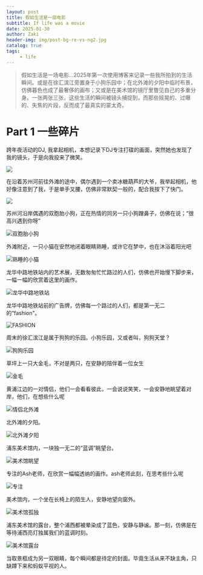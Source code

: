 ```yaml
---
layout: post
title: 假如生活是一部电影
subtitle: If life was a movie
date: 2025-01-30
author: Zaki
header-img: img/post-bg-re-vs-ng2.jpg
catalog: true
tags:
     - life
---
```



>   假如生活是一场电影...2025年第一次使用博客来记录一些我所拍到的生活瞬间。或是在徐汇滨江旁置身于小狗乐园中；在北外滩的夕阳中临时布景，仿佛暮色也成了最奢侈的画布；又或是在美术馆的镜厅里瞥见自己的多重分身。一张两张三张，这些生活的瞬间被镜头捕捉到，而那些摇晃的、过曝的、失焦的片段，反而成了最真实的蒙太奇。<br />

  



# Part 1 一些碎片

跨年夜活动的DJ, 我拿起相机，本想记录下DJ专注打碟的画面，突然她也发现了我的镜头，于是向我投来了微笑。

![](https://img.picgo.net/2025/01/30/3CF76CB6-5F5A-4B86-AD2B-315F479F7EC20f359e45fd4cd992.png)



在沿着苏州河前往外滩的途中，偶尔遇到一个卖冰糖葫芦的大爷，我举起相机，他好像注意到了我，于是单手叉腰，仿佛非常默契一般的，配合我按下了快门。

![](https://img.picgo.net/2025/01/30/5dfcec35bba252160642109c3d16960a2f3d61321730e4b1.jpeg)



苏州河沿岸偶遇的双胞胎小狗，正在热情的同另一只小狗蹭鼻子，仿佛在说；“很高兴遇到你呀”

![双胞胎小狗](https://img.picgo.net/2025/01/30/f875499c96d0042e8ec556a9bdb9cfa5fb1565a047596d0c.jpg)



外滩附近，一只小猫在安然地闭着眼睛熟睡，或许它在梦中，也在沐浴着阳光吧

![熟睡的小猫](https://img.picgo.net/2025/01/30/e19cd8db468be941fd204bdf6cb2304dde7861f617f51de4.jpg)



龙华中路地铁站内的艺术展，无数匆匆忙忙路过的人们，仿佛也开始慢下脚步来，一幅一幅的欣赏着这里的画作。

![龙华中路地铁站](https://img.picgo.net/2025/01/30/553b011078c7082154422b1af20347bf353cddda94d6b7d4.jpg)



龙华中路地铁站前的广告牌，仿佛每一个路过的人们，都是第一无二的“fashion"。

![FASHION](https://img.picgo.net/2025/01/30/FASHIONdfc7af4e7c7826f5.jpg)



周末的徐汇滨江是属于狗狗的乐园。小狗乐园，又或者叫，狗狗天堂？

![狗狗乐园](https://img.picgo.net/2025/01/30/1c9811de405a15faf1ca19a9178e6a880ccaa39d1787e9d5.jpg)



草坪上一只大金毛，不对是两只，在安静的陪伴着一位女生

![金毛](https://img.picgo.net/2025/01/30/a9fccac1ff6d6d2bc0e55eee33ee750547bfe88092d14303.jpg)



黄浦江边的一对情侣，他们一会看看彼此，一会说说笑笑，一会安静地眺望着对岸，他们，在想些什么呢

![情侣北外滩](https://img.picgo.net/2025/01/30/3f3e07973cbfe06e21f58dbf2ed6b1e51583e2622a31aa1a.jpg)



北外滩的夕阳。

![北外滩夕阳](https://img.picgo.net/2025/01/30/5f877e88de270d52b6cc2d6c55d137d4b2448387f1b16faf.jpg)



浦东美术馆内，一块独一无二的“蓝调”眺望台。

![美术馆眺望](https://img.picgo.net/2025/01/30/f74cc4620ab0fb55f992a8a4682e37246b8099923acd3800.jpg)



专注的Ash老师，在欣赏一幅幅透纳的画作。ash老师此刻，在思考些什么呢

![专注](https://img.picgo.net/2025/01/30/eba25221da279850dfc41a95f83fe553f69641270529cdc8.jpg)



美术馆内，一个坐在长椅上的陌生人，安静地望向窗外。

![美术馆孤独](https://img.picgo.net/2025/01/30/2f0ff9b50cff5a85bd845e03f5d9c5086216a56f2c501f50.jpg)



浦东美术馆的露台，整个浦西都被晕染成了蓝色，安静与静谧。那一刻，仿佛是在等待浦西亮灯独属我们的蓝调时刻。

![美术馆露台](https://img.picgo.net/2025/01/30/90751dcdad1532036084d5a69d564de092d4c8b9fc684ed6.jpg)



当取景框成为另一双眼睛，每个瞬间都是待定的封面。毕竟生活从来不缺主角，只缺蹲下来和蚂蚁平视的人。
